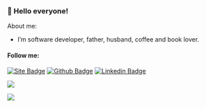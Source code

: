 ### 👋 Hello everyone!

About me:

- I’m software developer, father, husband, coffee and book lover.

#### Follow me:
[![Site Badge](https://img.shields.io/badge/-Website%2fBlog-blue?style=flat-square&logo=website&logoColor=white&link=https://libnando.com/)](https://libnando.com/)
[![Github Badge](https://img.shields.io/badge/-Github-000?style=flat-square&logo=Github&logoColor=white&link=https://github.com/nandomegaman)](https://github.com/nandomegaman)
[![Linkedin Badge](https://img.shields.io/badge/-LinkedIn-blue?style=flat-square&logo=Linkedin&logoColor=white&link=https://www.linkedin.com/in/nandomegaman/)](https://www.linkedin.com/in/nandomegaman/)

<p align="justify">
  <img align="center" src="https://github-readme-stats.vercel.app/api?username=nandomegaman&show_icons=true&count_private=true&theme=algolia" />
</p>
<p>
  <img align="center" src="https://github-readme-stats.vercel.app/api/top-langs/?username=nandomegaman&layout=compact&theme=algolia" />
</p>
